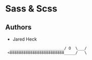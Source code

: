 # Sass & Scss

## Authors
* Jared Heck
```
  ________________________/ O  \___/
 <888888888888888888888888_____/   \
 ```

